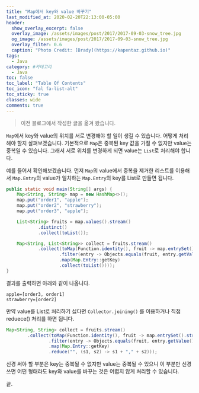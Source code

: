 ```yaml
---
title: "Map에서 key와 value 바꾸기"
last_modified_at: 2020-02-20T22:13:00-05:00
header:
  show_overlay_excerpt: false
  overlay_image: /assets/images/post/2017/2017-09-03-snow_tree.jpg
  og_image: /assets/images/post/2017/2017-09-03-snow_tree.jpg
  overlay_filter: 0.6
  caption: "Photo Credit: [Brady](https://kapentaz.github.io)"
tags:
  - Java
category: #카테고리
  - Java
toc: false
toc_label: "Table Of Contents"
toc_icon: "fal fa-list-alt"
toc_sticky: true
classes: wide
comments: true
---
```



> 이전 블로그에서 작성한 글을 옮겨 왔습니다.

`Map`에서 key와 value의 위치를 서로 변경해야 할 일이 생길 수 있습니다. 어떻게 처리해야 할지 살펴보겠습니다. 기본적으로 `Map`은 중복된 key 값을 가질 수 없지만 value는 중복일 수 있습니다. 그래서 서로 위치를 변경하게 되면 value는 `List`로 처리해야 합니다. 

예를 들어서 확인해보겠습니다. 먼저 `Map`의 value에서 중복을 제거한 리스트를 이용해서 `Map.Entry`의 value가 일치하는 `Map.Entry`의 key를 List로 만들면 됩니다.
```java
public static void main(String[] args) {
    Map<String, String> map = new HashMap<>();
    map.put("order1", "apple");
    map.put("order2", "strawberry");
    map.put("order3", "apple");

    List<String> fruits = map.values().stream()
            .distinct()
            .collect(toList());

    Map<String, List<String>> collect = fruits.stream()
            .collect(toMap(Function.identity(), fruit -> map.entrySet().stream()
                    .filter(entry -> Objects.equals(fruit, entry.getValue()))
                    .map(Map.Entry::getKey)
                    .collect(toList())));
}
```
결과를 출력하면 아래와 같이 나옵니다.
```
apple=[order3, order1]
strawberry=[order2]
```

만약 value를 List로 처리하기 싫다면 `Collector.joining()` 를 이용하거나 직접 reduece() 처리를 하면 됩니다.
```java
Map<String, String> collect = fruits.stream()  
        .collect(toMap(Function.identity(), fruit -> map.entrySet().stream()  
                .filter(entry -> Objects.equals(fruit, entry.getValue()))  
                .map(Map.Entry::getKey)  
                .reduce("", (s1, s2) -> s1 + "," + s2)));
```

신경 써야 할 부분은 key는 중복될 수 없지만 value는 중복될 수 있으니 이 부분만 신경 쓰면 어떤 형태라도 key와 value를 바꾸는 것은 어렵지 않게 처리할 수 있습니다. 

끝.
